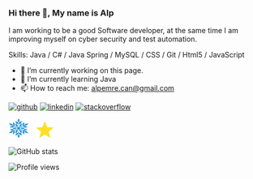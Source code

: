 ### Hi there 👋, My name is Alp
I am working to be a good Software developer, at the same time I am improving myself on cyber security and test automation.

Skills: Java / C# / Java Spring / MySQL / CSS / Git / Html5 / JavaScript

- 🔭 I’m currently working on this page. 
- 🌱 I’m currently learning Java 
- 📫 How to reach me: alpemre.can@gmail.com 


[<img src='https://cdn.jsdelivr.net/npm/simple-icons@3.0.1/icons/github.svg' alt='github' height='40'>](https://github.com/https://github.com/alpemrecan)  [<img src='https://cdn.jsdelivr.net/npm/simple-icons@3.0.1/icons/linkedin.svg' alt='linkedin' height='40'>](https://www.linkedin.com/in/https://www.linkedin.com/in/alpemrecan//)  [<img src='https://cdn.jsdelivr.net/npm/simple-icons@3.0.1/icons/stackoverflow.svg' alt='stackoverflow' height='40'>](https://stackoverflow.com/users/https://stackoverflow.com/users/19342532/alp-emre-can)  

<a href='https://archiveprogram.github.com/'><img src='https://raw.githubusercontent.com/acervenky/animated-github-badges/master/assets/acbadge.gif' width='40' height='40'></a> <a href='https://stars.github.com/'><img src='https://raw.githubusercontent.com/acervenky/animated-github-badges/master/assets/starbadge.gif' width='35' height='35'></a> 

![GitHub stats](https://github-readme-stats.vercel.app/api?username=https://github.com/alpemrecan&show_icons=true)  

![Profile views](https://gpvc.arturio.dev/https://github.com/alpemrecan)  
